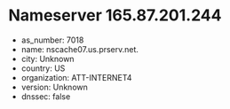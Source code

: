 # Nameserver 165.87.201.244

* as_number: 7018
* name: nscache07.us.prserv.net.
* city: Unknown
* country: US
* organization: ATT-INTERNET4
* version: Unknown
* dnssec: false
